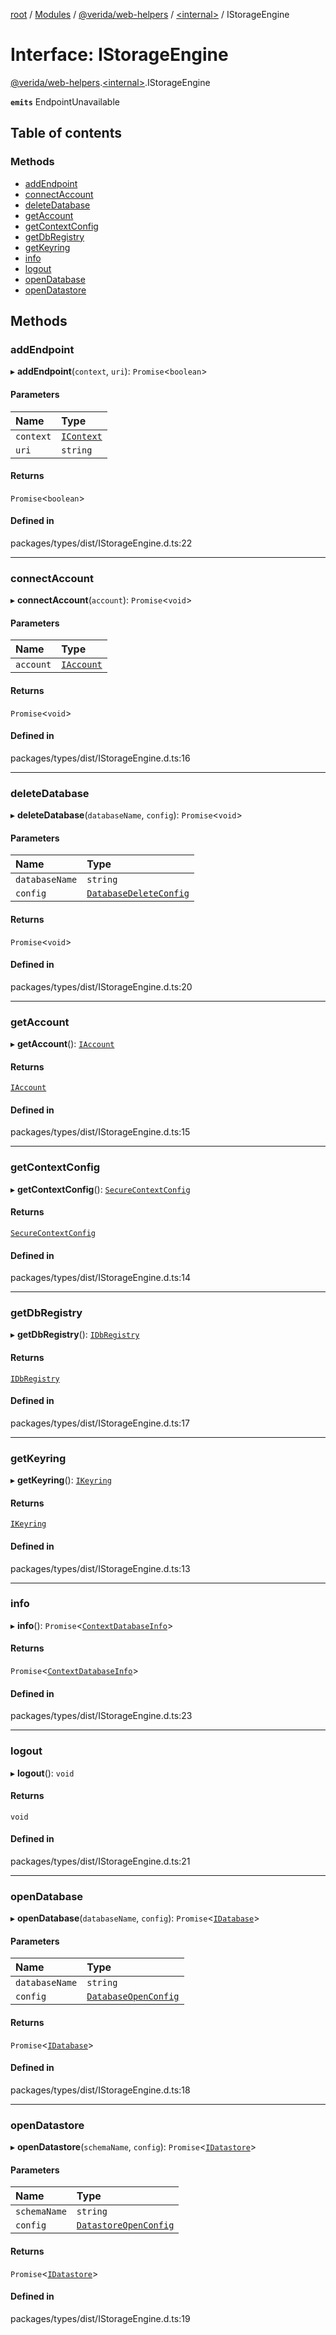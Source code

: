 [root](../README.md) / [Modules](../modules.md) / [@verida/web-helpers](../modules/verida_web_helpers.md) / [<internal\>](../modules/verida_web_helpers._internal_.md) / IStorageEngine

# Interface: IStorageEngine

[@verida/web-helpers](../modules/verida_web_helpers.md).[<internal\>](../modules/verida_web_helpers._internal_.md).IStorageEngine

**`emits`** EndpointUnavailable

## Table of contents

### Methods

- [addEndpoint](verida_web_helpers._internal_.IStorageEngine.md#addendpoint)
- [connectAccount](verida_web_helpers._internal_.IStorageEngine.md#connectaccount)
- [deleteDatabase](verida_web_helpers._internal_.IStorageEngine.md#deletedatabase)
- [getAccount](verida_web_helpers._internal_.IStorageEngine.md#getaccount)
- [getContextConfig](verida_web_helpers._internal_.IStorageEngine.md#getcontextconfig)
- [getDbRegistry](verida_web_helpers._internal_.IStorageEngine.md#getdbregistry)
- [getKeyring](verida_web_helpers._internal_.IStorageEngine.md#getkeyring)
- [info](verida_web_helpers._internal_.IStorageEngine.md#info)
- [logout](verida_web_helpers._internal_.IStorageEngine.md#logout)
- [openDatabase](verida_web_helpers._internal_.IStorageEngine.md#opendatabase)
- [openDatastore](verida_web_helpers._internal_.IStorageEngine.md#opendatastore)

## Methods

### addEndpoint

▸ **addEndpoint**(`context`, `uri`): `Promise`<`boolean`\>

#### Parameters

| Name | Type |
| :------ | :------ |
| `context` | [`IContext`](verida_web_helpers._internal_.IContext.md) |
| `uri` | `string` |

#### Returns

`Promise`<`boolean`\>

#### Defined in

packages/types/dist/IStorageEngine.d.ts:22

___

### connectAccount

▸ **connectAccount**(`account`): `Promise`<`void`\>

#### Parameters

| Name | Type |
| :------ | :------ |
| `account` | [`IAccount`](verida_web_helpers._internal_.IAccount.md) |

#### Returns

`Promise`<`void`\>

#### Defined in

packages/types/dist/IStorageEngine.d.ts:16

___

### deleteDatabase

▸ **deleteDatabase**(`databaseName`, `config`): `Promise`<`void`\>

#### Parameters

| Name | Type |
| :------ | :------ |
| `databaseName` | `string` |
| `config` | [`DatabaseDeleteConfig`](verida_web_helpers._internal_.DatabaseDeleteConfig.md) |

#### Returns

`Promise`<`void`\>

#### Defined in

packages/types/dist/IStorageEngine.d.ts:20

___

### getAccount

▸ **getAccount**(): [`IAccount`](verida_web_helpers._internal_.IAccount.md)

#### Returns

[`IAccount`](verida_web_helpers._internal_.IAccount.md)

#### Defined in

packages/types/dist/IStorageEngine.d.ts:15

___

### getContextConfig

▸ **getContextConfig**(): [`SecureContextConfig`](verida_web_helpers._internal_.SecureContextConfig.md)

#### Returns

[`SecureContextConfig`](verida_web_helpers._internal_.SecureContextConfig.md)

#### Defined in

packages/types/dist/IStorageEngine.d.ts:14

___

### getDbRegistry

▸ **getDbRegistry**(): [`IDbRegistry`](verida_web_helpers._internal_.IDbRegistry.md)

#### Returns

[`IDbRegistry`](verida_web_helpers._internal_.IDbRegistry.md)

#### Defined in

packages/types/dist/IStorageEngine.d.ts:17

___

### getKeyring

▸ **getKeyring**(): [`IKeyring`](verida_web_helpers._internal_.IKeyring.md)

#### Returns

[`IKeyring`](verida_web_helpers._internal_.IKeyring.md)

#### Defined in

packages/types/dist/IStorageEngine.d.ts:13

___

### info

▸ **info**(): `Promise`<[`ContextDatabaseInfo`](verida_web_helpers._internal_.ContextDatabaseInfo.md)\>

#### Returns

`Promise`<[`ContextDatabaseInfo`](verida_web_helpers._internal_.ContextDatabaseInfo.md)\>

#### Defined in

packages/types/dist/IStorageEngine.d.ts:23

___

### logout

▸ **logout**(): `void`

#### Returns

`void`

#### Defined in

packages/types/dist/IStorageEngine.d.ts:21

___

### openDatabase

▸ **openDatabase**(`databaseName`, `config`): `Promise`<[`IDatabase`](verida_web_helpers._internal_.IDatabase.md)\>

#### Parameters

| Name | Type |
| :------ | :------ |
| `databaseName` | `string` |
| `config` | [`DatabaseOpenConfig`](verida_web_helpers._internal_.DatabaseOpenConfig.md) |

#### Returns

`Promise`<[`IDatabase`](verida_web_helpers._internal_.IDatabase.md)\>

#### Defined in

packages/types/dist/IStorageEngine.d.ts:18

___

### openDatastore

▸ **openDatastore**(`schemaName`, `config`): `Promise`<[`IDatastore`](verida_web_helpers._internal_.IDatastore.md)\>

#### Parameters

| Name | Type |
| :------ | :------ |
| `schemaName` | `string` |
| `config` | [`DatastoreOpenConfig`](verida_web_helpers._internal_.DatastoreOpenConfig.md) |

#### Returns

`Promise`<[`IDatastore`](verida_web_helpers._internal_.IDatastore.md)\>

#### Defined in

packages/types/dist/IStorageEngine.d.ts:19
